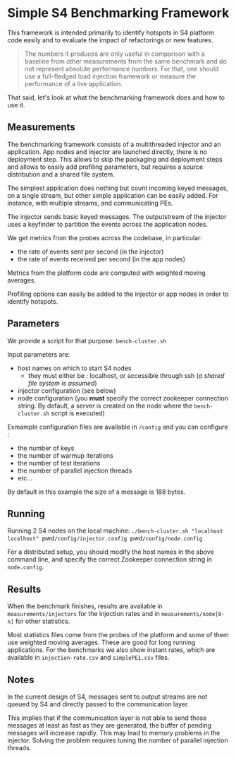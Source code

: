 Simple S4 Benchmarking Framework
================================

This framework is intended primarily to identify hotspots in S4 platform code easily and to evaluate the impact of refactorings or new features. 

> The numbers it produces are only useful in comparison with a baseline from other measurements from the same benchmark and do not represent absolute performance numbers. For that, one should use a full-fledged load injection framework or measure the performance of a live application.

That said, let's look at what the benchmarking framework does and how to use it.

## Measurements

The benchmarking framework consists of a multithreaded injector and an application. App nodes and injector are launched directly, there is no deployment step. This allows to skip the packaging and deployment steps and allows to easily add profiling parameters, but requires a source distribution and a shared file system.

The simplest application does nothing but count incoming keyed messages, on a single stream, but other simple application can be easily added. For instance, with multiple streams, and communicating PEs.

The injector sends basic keyed messages. The outputstream of the injector uses a keyfinder to partition the events across the application nodes.

We get metrics from the probes across the codebase, in particular:
- the rate of events sent per second (in the injector)
- the rate of events received per second (in the app nodes)

Metrics from the platform code are computed with weighted moving averages.

Profiling options can easily be added to the injector or app nodes in order to identify hotspots.

## Parameters

We provide a script for that purpose: `bench-cluster.sh`

Input parameters are:

- host names on which to start S4 nodes
	* they must either be : localhost, or accessible through ssh (_a shared file system is assumed_) 
- injector configuration (see below)
- node configuration (you __must__ specify the correct zookeeper connection string. By default, a server is created on the node where the `bench-cluster.sh` script is executed)

 
Exmample configuration files are available in `/config` and you can configure :

- the number of keys
- the number of warmup iterations
- the number of test iterations
- the number of parallel injection threads
- etc…

By default in this example the size of a message is 188 bytes.


## Running

Running 2 S4 nodes on the local machine:
`./bench-cluster.sh "localhost localhost" `pwd`/config/injector.config `pwd`/config/node.config`

For a distributed setup, you should modify the host names in the above command line, and specify the correct Zookeeper connection string in `node.config`.

## Results


When the benchmark finishes, results are available in `measurements/injectors` for the injection rates and in `measurements/node[0-n]` for other statistics.

Most statistics files come from the probes of the platform and some of them use weighted moving averages. These are good for long running applications. For the benchmarks we also show instant rates, which are available in `injection-rate.csv` and `simplePE1.csv` files.

## Notes

In the current design of S4, messages sent to output streams are not queued by S4 and directly passed to the communication layer.

This implies that if the communication layer is not able to send those messages at least as fast as they are generated, the buffer of pending messages will increase rapidly. This may lead to memory problems in the injector. Solving the problem requires tuning the number of parallel injection threads.
